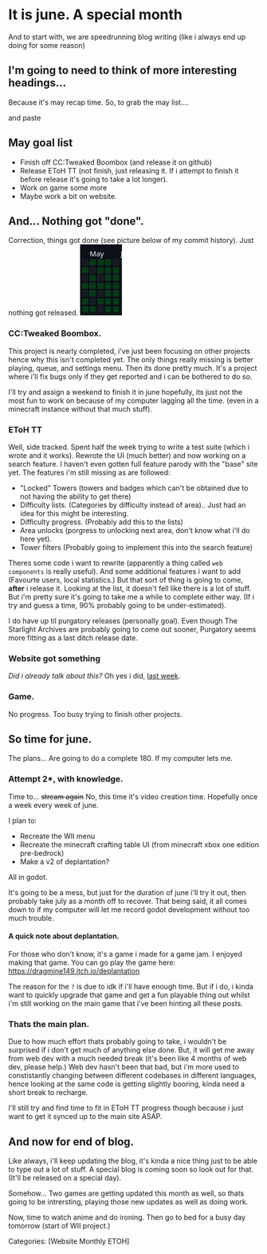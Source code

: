 # It is june. A special month
And to start with, we are speedrunning blog writing (like i always end up doing for some reason)

## I'm going to need to think of more interesting headings...
Because it's may recap time. So, to grab the may list....



and paste
## May goal list
- Finish off CC:Tweaked Boombox (and release it on github)
- Release EToH TT (not finish, just releasing it. If i attempt to finish it before release it's going to take a lot longer).
- Work on game some more
- Maybe work a bit on website.

## And... Nothing got "done".
Correction, things got done (see picture below of my commit history). Just nothing got released.
![Github commit history for may](Blog/Assets/2025-06-01/Screenshot_20250601_224141.png)

### CC:Tweaked Boombox.
This project is nearly completed, i've just been focusing on other projects hence why this isn't completed yet. The only things really missing is better playing, queue, and settings menu. Then its done pretty much. It's a project where i'll fix bugs only if they
get reported and i can be bothered to do so.

I'll try and assign a weekend to finish it in june hopefully, its just not the most fun to work on because of my computer lagging all the time. (even in a minecraft instance without that much stuff).

### EToH TT
Well, side tracked. Spent half the week trying to write a test suite (which i wrote and it works). Rewrote the UI (much better) and now working on a search feature. I haven't even gotten full feature parody with the "base" site yet. The features i'm still missing
as are followed:
- "Locked" Towers (towers and badges which can't be obtained due to not having the ability to get there)
- Difficulty lists. (Categories by difficulty instead of area).. Just had an idea for this might be interesting.
- Difficulty progress. (Probably add this to the lists)
- Area unlocks (porgress to unlocking next area, don't know what i'll do here yet).
- Tower filters (Probably going to implement this into the search feature)

Theres some code i want to rewrite (apparently a thing called `web components` is really useful). And some additional features i want to add (Favourte users, local statistics.) But that sort of thing is going to come, **after** i release it. Looking at the list,
it doesn't fell like there is a lot of stuff. But i'm pretty sure it's going to take me a while to complete either way. (If i try and guess a time, 90% probably going to be under-estimated).

I do have up til purgatory releases (personally goal). Even though The Starlight Archives are probably going to come out sooner, Purgatory seems more fitting as a last ditch release date.

### Website got something
*Did i already talk about this?* Oh yes i did, [last week](https://dragmine149.github.io/Blog?blog=2025-05-23).

### Game.
No progress. Too busy trying to finish other projects.

## So time for june.
The plans... Are going to do a complete 180. If my computer lets me.

### Attempt 2*, with knowledge.
Time to... ~~stream again~~ No, this time it's video creation time. Hopefully once a week every week of june.

I plan to:
- Recreate the WII menu
- Recreate the minecraft crafting table UI (from minecraft xbox one edition pre-bedrock)
- Make a v2 of deplantation?

All in godot.

It's going to be a mess, but just for the duration of june i'll try it out, then probably take july as a month off to recover. That being said, it all comes down to if my computer will let me record godot development without too much trouble.

#### A quick note about deplantation.
For those who don't know, it's a game i made for a game jam. I enjoyed making that game. You can go play the game here: https://dragmine149.itch.io/deplantation

The reason for the `?` is due to idk if i'll have enough time. But if i do, i kinda want to quickly upgrade that game and get a fun playable thing out whilst i'm still working on the main game that i've been hinting all these posts.

### Thats the main plan.
Due to how much effort thats probably going to take, i wouldn't be surprised if i don't get much of anything else done. But, it will get me away from web dev with a much needed break (it's been like 4 months of web dev, please help.)
Web dev hasn't been that bad, but i'm more used to constistantly changing between different codebases in different languages, hence looking at the same code is getting slightly booring, kinda need a short break to recharge.

I'll still try and find time to fit in EToH TT progress though because i just want to get it synced up to the main site ASAP.

## And now for end of blog.
Like always, i'll keep updating the blog, it's kinda a nice thing just to be able to type out a lot of stuff. A special blog is coming soon so look out for that. (It'll be released on a special day).

Somehow... Two games are getting updated this month as well, so thats going to be intrersting, playing those new updates as well as doing work.

Now, time to watch anime and do ironing. Then go to bed for a busy day tomorrow (start of WII project.)

Categories: [Website Monthly ETOH]
